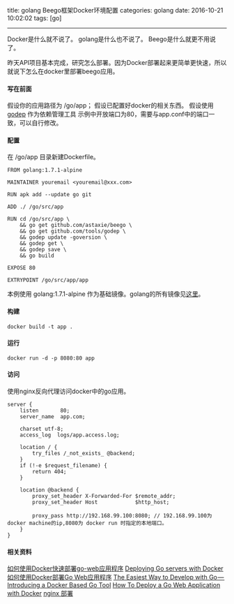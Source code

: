 title: golang Beego框架Docker环境配置
categories: golang
date: 2016-10-21 10:02:02
tags: [go]

---

Docker是什么就不说了。
golang是什么也不说了。
Beego是什么就更不用说了。

昨天API项目基本完成，研究怎么部署。因为Docker部署起来更简单更快速，所以就说下怎么在docker里部署beego应用。

#### 写在前面

假设你的应用路径为 /go/app；
假设已配置好docker的相关东西。
假设使用 [godep](https://github.com/tools/godep) 作为依赖管理工具
示例中开放端口为80，需要与app.conf中的端口一致，可以自行修改。

#### 配置

在 /go/app 目录新建Dockerfile。

```
FROM golang:1.7.1-alpine

MAINTAINER youremail <youremail@xxx.com>

RUN apk add --update go git

ADD ./ /go/src/app

RUN cd /go/src/app \
	&& go get github.com/astaxie/beego \
	&& go get github.com/tools/godep \
	&& godep update -goversion \
	&& godep get \
	&& godep save \
	&& go build

EXPOSE 80

EXTRYPOINT /go/src/app/app
```

本例使用 golang:1.7.1-alpine 作为基础镜像。golang的所有镜像见[这里](https://hub.docker.com/_/golang/)。

#### 构建
```
docker build -t app .
```

#### 运行 

```
docker run -d -p 8080:80 app
```

#### 访问

使用nginx反向代理访问docker中的go应用。

```
server {
    listen       80;
    server_name  app.com;

    charset utf-8;
    access_log  logs/app.access.log;

    location / {
        try_files /_not_exists_ @backend;
    }
    if (!-e $request_filename) {
        return 404;
    }

    location @backend {
        proxy_set_header X-Forwarded-For $remote_addr;
        proxy_set_header Host            $http_host;

        proxy_pass http://192.168.99.100:8080; // 192.168.99.100为docker machine的ip,8080为 docker run 时指定的本地端口。
    }
}
```

#### 相关资料

[如何使用Docker快速部署go-web应用程序](https://yq.aliyun.com/articles/57247)
[Deploying Go servers with Docker](https://blog.golang.org/docker)
[如何使用Docker部署Go Web应用程序](http://www.infoq.com/cn/articles/how-to-deploy-a-go-web-application-with-docker?utm_source=infoq&utm_medium=related_content_link&utm_campaign=relatedContent_articles_clk)
[The Easiest Way to Develop with Go — Introducing a Docker Based Go Tool](https://www.iron.io/the-easiest-way-to-develop-with-go%E2%80%8A-%E2%80%8Aintroducing-a-docker-based-go-tool/)
[How To Deploy a Go Web Application with Docker](https://semaphoreci.com/community/tutorials/how-to-deploy-a-go-web-application-with-docker)
[nginx 部署](https://beego.me/docs/deploy/nginx.md)
